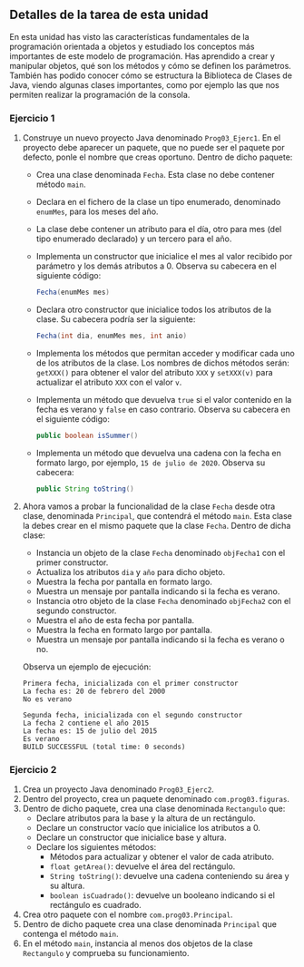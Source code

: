 ## Detalles de la tarea de esta unidad

En esta unidad has visto las características fundamentales de la programación orientada a objetos y estudiado los conceptos más importantes de este modelo de programación. Has aprendido a crear y manipular objetos, qué son los métodos y cómo se definen los parámetros. También has podido conocer cómo se estructura la Biblioteca de Clases de Java, viendo algunas clases importantes, como por ejemplo las que nos permiten realizar la programación de la consola.

### Ejercicio 1

1. Construye un nuevo proyecto Java denominado `Prog03_Ejerc1`. En el proyecto debe aparecer un paquete, que no puede ser el paquete por defecto, ponle el nombre que creas oportuno. Dentro de dicho paquete:
    - Crea una clase denominada `Fecha`. Esta clase no debe contener método `main`.
    - Declara en el fichero de la clase un tipo enumerado, denominado `enumMes`, para los meses del año.
    - La clase debe contener un atributo para el día, otro para mes (del tipo enumerado declarado) y un tercero para el año.
    - Implementa un constructor que inicialice el mes al valor recibido por parámetro y los demás atributos a 0. Observa su cabecera en el siguiente código:

        ```java
        Fecha(enumMes mes)
        ```

    - Declara otro constructor que inicialice todos los atributos de la clase. Su cabecera podría ser la siguiente:

        ```java
        Fecha(int dia, enumMes mes, int anio)
        ```

    - Implementa los métodos que permitan acceder y modificar cada uno de los atributos de la clase. Los nombres de dichos métodos serán: `getXXX()` para obtener el valor del atributo `XXX` y `setXXX(v)` para actualizar el atributo `XXX` con el valor `v`.

    - Implementa un método que devuelva `true` si el valor contenido en la fecha es verano y `false` en caso contrario. Observa su cabecera en el siguiente código:

        ```java
        public boolean isSummer()
        ```

    - Implementa un método que devuelva una cadena con la fecha en formato largo, por ejemplo, `15 de julio de 2020`. Observa su cabecera:

        ```java
        public String toString()
        ```

2. Ahora vamos a probar la funcionalidad de la clase `Fecha` desde otra clase, denominada `Principal`, que contendrá el método `main`. Esta clase la debes crear en el mismo paquete que la clase `Fecha`. Dentro de dicha clase:
    - Instancia un objeto de la clase `Fecha` denominado `objFecha1` con el primer constructor.
    - Actualiza los atributos `dia` y `año` para dicho objeto.
    - Muestra la fecha por pantalla en formato largo.
    - Muestra un mensaje por pantalla indicando si la fecha es verano.
    - Instancia otro objeto de la clase `Fecha` denominado `objFecha2` con el segundo constructor.
    - Muestra el año de esta fecha por pantalla.
    - Muestra la fecha en formato largo por pantalla.
    - Muestra un mensaje por pantalla indicando si la fecha es verano o no.

   Observa un ejemplo de ejecución:

    ```
    Primera fecha, inicializada con el primer constructor
    La fecha es: 20 de febrero del 2000
    No es verano

    Segunda fecha, inicializada con el segundo constructor
    La fecha 2 contiene el año 2015
    La fecha es: 15 de julio del 2015
    Es verano
    BUILD SUCCESSFUL (total time: 0 seconds)
    ```

### Ejercicio 2

1. Crea un proyecto Java denominado `Prog03_Ejerc2`.
2. Dentro del proyecto, crea un paquete denominado `com.prog03.figuras`.
3. Dentro de dicho paquete, crea una clase denominada `Rectangulo` que:
    - Declare atributos para la base y la altura de un rectángulo.
    - Declare un constructor vacío que inicialice los atributos a 0.
    - Declare un constructor que inicialice base y altura.
    - Declare los siguientes métodos:
        - Métodos para actualizar y obtener el valor de cada atributo.
        - `float getArea()`: devuelve el área del rectángulo.
        - `String toString()`: devuelve una cadena conteniendo su área y su altura.
        - `boolean isCuadrado()`: devuelve un booleano indicando si el rectángulo es cuadrado.
4. Crea otro paquete con el nombre `com.prog03.Principal`.
5. Dentro de dicho paquete crea una clase denominada `Principal` que contenga el método `main`.
6. En el método `main`, instancia al menos dos objetos de la clase `Rectangulo` y comprueba su funcionamiento.
